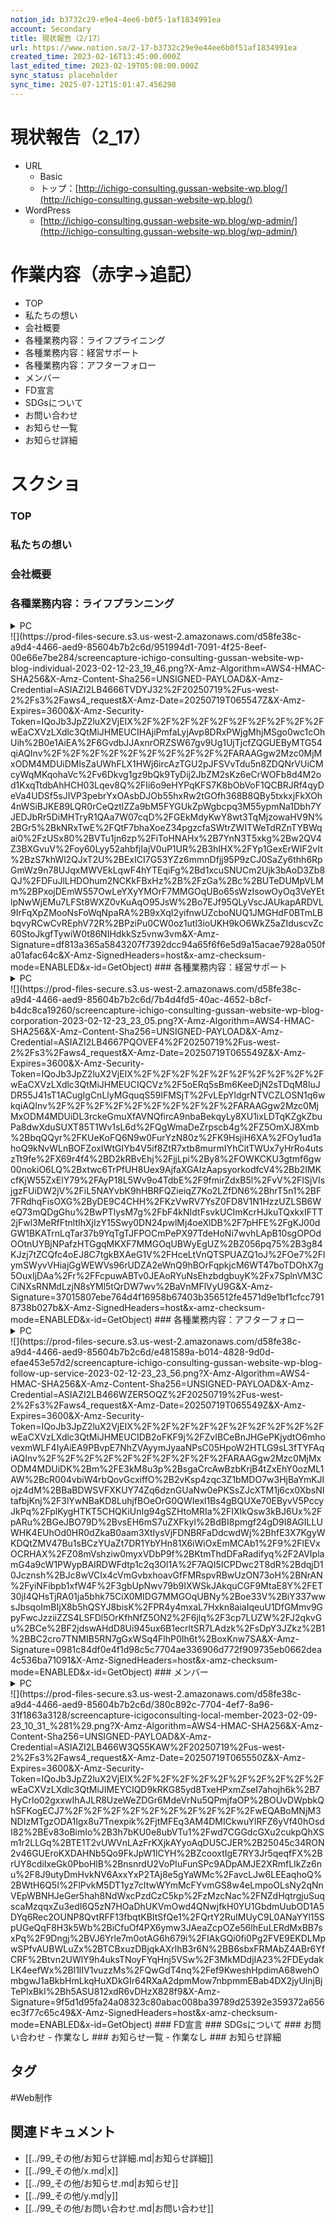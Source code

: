 ```yaml
---
notion_id: b3732c29-e9e4-4ee6-b0f5-1af1834991ea
account: Secondary
title: 現状報告（2/17）
url: https://www.notion.so/2-17-b3732c29e9e44ee6b0f51af1834991ea
created_time: 2023-02-16T13:45:00.000Z
last_edited_time: 2023-02-19T05:08:00.000Z
sync_status: placeholder
sync_time: 2025-07-12T15:01:47.456298
---
```

# 現状報告（2_17）

- URL
  - Basic
  - トップ：[http://ichigo-consulting.gussan-website-wp.blog/](http://ichigo-consulting.gussan-website-wp.blog/)
- WordPress
  - [http://ichigo-consulting.gussan-website-wp.blog/wp-admin/](http://ichigo-consulting.gussan-website-wp.blog/wp-admin/)
# 作業内容（赤字→追記）
  - TOP
  - 私たちの想い
  - 会社概要
  - 各種業務内容：ライフプライニング
  - 各種業務内容：経営サポート
  - 各種業務内容：アフターフォロー
  - メンバー
  - FD宣言
  - SDGsについて
  - お問い合わせ
  - お知らせ一覧
  - お知らせ詳細
# スクショ
### TOP
### 私たちの想い
### 会社概要
### 各種業務内容：ライフプランニング
<details>
<summary>PC</summary>
</details>
  ![](https://prod-files-secure.s3.us-west-2.amazonaws.com/d58fe38c-a9d4-4466-aed9-85604b7b2c6d/951994d1-7091-4f25-8eef-00e66e7be284/screencapture-ichigo-consulting-gussan-website-wp-blog-individual-2023-02-12-23_19_46.png?X-Amz-Algorithm=AWS4-HMAC-SHA256&X-Amz-Content-Sha256=UNSIGNED-PAYLOAD&X-Amz-Credential=ASIAZI2LB4666TVDYJ32%2F20250719%2Fus-west-2%2Fs3%2Faws4_request&X-Amz-Date=20250719T065547Z&X-Amz-Expires=3600&X-Amz-Security-Token=IQoJb3JpZ2luX2VjEIX%2F%2F%2F%2F%2F%2F%2F%2F%2F%2FwEaCXVzLXdlc3QtMiJHMEUCIHAjiPmfaLyjAvp8DRxPWjgMhjMSgo0wc1cOhUih%2B0e1AiEA%2F6GvdbJJAxnrORZSW67gv9Ug1UjTjcfZQGUEByMTG54qiAQInv%2F%2F%2F%2F%2F%2F%2F%2F%2F%2FARAAGgw2Mzc0MjMxODM4MDUiDMlsZaUWhFLX1HWj6ircAzTGU2pJFSVvTdu5n8ZDQNrVUiCMcyWqMKqohaVc%2Fv6Dkvg1gz9bQk9TyDij2JbZM2sKz6eCrWOFb8d4M2od1KxqTtdbAhHCH03Lqev8Q%2FIi6o9eHYPqKFS7K8bObVoF1QCBRJRf4qyDeVa4UDSf5sJIVP3pebrYxOAsbDJOb55hxRw2tGOfh368B8QBy5txkxjFkXOh4nWSiBJKE89LQR0rCeQztlZZa9bM5FYGUkZpWgbcpq3M55ypmNa1Dbh7YJEDJbRr5DiMHTryR1QAa7W07cqD%2FGEkMdyKwY8wt3TqMjzowaHV9N%2BGr5%2BkNRxTwE%2FQtF7bhaXoeZ34pgzcfaSWtrZWITWeTdRZnTYBWqai0%2FzUSx80%2BVTu1jn6zp%2FiToHNAHx%2B7YnN3T5xkg%2Bw2QV4Z3BXGvuV%2Foy60Lyy52ahbfjIajV0uP1UR%2B3hIHX%2FYp1GexErWIF2vIt%2BzS7khWl2QJxT2U%2BExICI7G53YZz6mmnDfjj95P9zCJ0SaZy6thh6RpGmWz9n78UJqxMWVEkLqwF4hYTEqiFg%2Bd1xcuSNUCm2Ujk3bAoD3Zb8QJ%2FDFuJlLHDOhum2NCKkFBxHz%2B%2FzGa%2Bc%2BUTeDUMpVLMm%2BPxojDEmW557OwLeYXyYMOrF7MMGOqUBo65sWzIsowOyOq3VeYEtlpNwWjEMu7LFSt8WXZ0vKuAqO95JsW%2Bo7EJf95QLyVscJAUkapARDVL9IrFqXpZMooNsFoWqNpaRA%2B9xXqI2yifnwUZcboNUQ1JMGHdF0BTmLBbqvyRCwCvREphV72R%2BPziPu0CW0oz1utl3ioUKH9kO6WkZ5aZIduscvZc60StoJkgfTywiW0t86NIHdkkSz5vnw3vm&X-Amz-Signature=df813a365a5843207f7392dcc94a65f6f6e5d9a15acae7928a050fa01afac64c&X-Amz-SignedHeaders=host&x-amz-checksum-mode=ENABLED&x-id=GetObject)
### 各種業務内容：経営サポート
<details>
<summary>PC</summary>
</details>
  ![](https://prod-files-secure.s3.us-west-2.amazonaws.com/d58fe38c-a9d4-4466-aed9-85604b7b2c6d/7b4d4fd5-40ac-4652-b8cf-b4dc8ca19260/screencapture-ichigo-consulting-gussan-website-wp-blog-corporation-2023-02-12-23_23_05.png?X-Amz-Algorithm=AWS4-HMAC-SHA256&X-Amz-Content-Sha256=UNSIGNED-PAYLOAD&X-Amz-Credential=ASIAZI2LB4667PQOVEF4%2F20250719%2Fus-west-2%2Fs3%2Faws4_request&X-Amz-Date=20250719T065549Z&X-Amz-Expires=3600&X-Amz-Security-Token=IQoJb3JpZ2luX2VjEIX%2F%2F%2F%2F%2F%2F%2F%2F%2F%2FwEaCXVzLXdlc3QtMiJHMEUCIQCVz%2F5oERq5sBm6KeeDjN2sTDqM8luJDR55J41sT1ACugIgCnLlyMGquqS59IFMSjT%2FvLEpYldgrNTVCZLOSN1q6wkqiAQInv%2F%2F%2F%2F%2F%2F%2F%2F%2F%2FARAAGgw2Mzc0MjMxODM4MDUiDL3rckeGmuXfAVNQfircA9nbaBekqyLy8XU1ixLDTqKZgkZbuPa8dwXduSUXT85T1Wv1sL6d%2FQgWmaDeZrpscb4g%2FZ5OmXJ8Xmb%2BbqQQyr%2FKUeKoFQ6N9w0FurYzN80z%2FK9HsjiH6XA%2FOy1ud1ahoQ9kNvWLnBOFZoxIWtGIYb4V5if8ZtR7xtb8murmIYhCitTWUx7yHrRo4utszTt9fe%2FX69r4f4%2BD2kRBvEhj%2FjjLpi%2By8%2FOWKCKU3gtmf6gw00nokiO6LQ%2Bxtwc6TrPfUH8Uex9AjfaXGAIzAapsyorkodfcV4%2Bb2IMKcfKjW55ZxElY79%2FAyP18L5Wv9o4TdbE%2F9fmirZdxB5l%2FvV%2FISjVIsjgzFUiDW2jV%2FiL5NAYvbK9hHBRFQZieiqZ7Ko2LZfDN6%2BhrT5n1%2BF7FRdhqFisOXG%2ByDE9C4CHH%2FKzVwRV7YsZ0FD8V1N1HzzUZLSB6WeQ73mQDgGhu%2BwPTlysM7g%2FbF4kNIdtFsvkUCImKcrHJkuTQxkxIFTT2jFwl3MeRfFtnltIhXjIzY15Swy0DN24pwlMj4oeXlDB%2F7pHFE%2FgKJ00dGW1BKATrnLqTar37b9YqTgTJFPOCmPePX97TdeHoNi7wvhLApB10sgOPOdOOtnUYBjNPafzHTGgqMKXF7MMGOqUBWyEgUZ%2BZ056pq75%2B3g84KJzj7tZCQfc4oEJ8C7tgkBXAeG1V%2FHceLtVnQTSPUAZQ1oJ%2FOe7%2FlymSWyvVHiajGgWEWVs96rUDZA2eWnQ9hBOrFqpkjcM6WT47boTDOhX7g5OuxIjDAa%2Fr%2FFcpuwABTv0JEAoRYuNsEhzbdgbuyK%2Fx7SplnVM3CCiNXsRNMdLzjN8sYMl5tQrDW7wv%2BaVnMFlVyU9G&X-Amz-Signature=37015807ebe764d4f16958b67403b356512fe4571d9e1bf1cfcc7918738b027b&X-Amz-SignedHeaders=host&x-amz-checksum-mode=ENABLED&x-id=GetObject)
### 各種業務内容：アフターフォロー
<details>
<summary>PC</summary>
</details>
  ![](https://prod-files-secure.s3.us-west-2.amazonaws.com/d58fe38c-a9d4-4466-aed9-85604b7b2c6d/e481589a-b014-4828-9d0d-efae453e57d2/screencapture-ichigo-consulting-gussan-website-wp-blog-follow-up-service-2023-02-12-23_23_56.png?X-Amz-Algorithm=AWS4-HMAC-SHA256&X-Amz-Content-Sha256=UNSIGNED-PAYLOAD&X-Amz-Credential=ASIAZI2LB466WZER5OQZ%2F20250719%2Fus-west-2%2Fs3%2Faws4_request&X-Amz-Date=20250719T065549Z&X-Amz-Expires=3600&X-Amz-Security-Token=IQoJb3JpZ2luX2VjEIX%2F%2F%2F%2F%2F%2F%2F%2F%2F%2FwEaCXVzLXdlc3QtMiJHMEUCIDB2oFKF9j%2FZvIBCeBnJHGePKjydtO6mhovexmWLF4IyAiEA9PBvpE7NhZVAyymJyaaNPsC05HpoW2HTLG9sL3fTYFAqiAQInv%2F%2F%2F%2F%2F%2F%2F%2F%2F%2FARAAGgw2Mzc0MjMxODM4MDUiDK%2Bm%2FE3kM8u3p%2BsgaCrcAwBzbKrjB4tZxEhY0ozML1AW%2BcR004vbiW4rbQovGcxiffO%2B2vKsp4zqc3Z1bMDO7w3HjBaYmKJIojz4dM%2BBaBDWSVFXKUY74Zq6dznGUaNw0ePKSsZJcXTM1j6cx0XbsNItafbjKnj%2F3lYwNBaKD8LuhjfBOeOrG0QWIexl1Bs4gBQUXe70EByvV5PccyJkPq%2FplKygHTKT5CHQKiUnIg94gSZHtoMRIa%2FIXIkQsw3kBJ6Ux%2FpARu%2BGeJBO79D%2BvsEH6mS7uZXFkyl%2BdBI8pmgf24gD9I8AGILLUWHK4EUhOd0HR0dZkaB0aam3XtIysVjFDNBRFaDdcwdWj%2BhfE3X7KgyWKDQtZMV47Bu1sBCzYUaZt7DR1YbYHn81X6iWiOxEmMCAb1%2F9%2FlEVxOCRHAX%2FZ08mVshziw0myxVDbP9f%2BKtmThdDFaRadifyq%2F2AVIplamG4a9cW1PWypBAIRDWFdtp1c2q3Ol1A%2F7AQI5ICPDwc2T8dR%2BdqjD10Jcznsh%2BJc8wVCIx4cVmGvbxhoavGfFMRspvRBwUzON73oH%2BNrAN%2FyiNFibpb1xfW4F%2F3gbUpNwv79b9IXWSkJAkquCGF9MtaE8Y%2FET30jI4QHsTjRA01ja5bhk75CiX0MIDG7MMGOqUBNy%2Boe33V%2BiY337wwsJbsqoImBIjX8b5hQSYJ8bisK%2FPR4y4mxaL7Hxkn8aiaIqeuU1DfGMmv9GpyFwcJzziiZZS4LSFDl5OrKfhNfZ5ON2%2F6jlq%2F3cp7LUZW%2FJ2qkvGu%2BCe%2BF2jdswAHdD8Ui945ux6B1ecrltSR7LAdzk%2FsDpY3JZkz%2B1%2BBC2cro7TNMIB5RN7gGxWSq4FlhP0Ih6t%2BoxKnw7SA&X-Amz-Signature=0981c84df0e4f1d98c5c7704ae336906d772f909735eb0662dea4c536ba71091&X-Amz-SignedHeaders=host&x-amz-checksum-mode=ENABLED&x-id=GetObject)
### メンバー
<details>
<summary>PC</summary>
</details>
  ![](https://prod-files-secure.s3.us-west-2.amazonaws.com/d58fe38c-a9d4-4466-aed9-85604b7b2c6d/380c892c-7704-4ef7-8a96-31f1863a3128/screencapture-icigoconsulting-local-member-2023-02-09-23_10_31_%281%29.png?X-Amz-Algorithm=AWS4-HMAC-SHA256&X-Amz-Content-Sha256=UNSIGNED-PAYLOAD&X-Amz-Credential=ASIAZI2LB466W3Q55KAW%2F20250719%2Fus-west-2%2Fs3%2Faws4_request&X-Amz-Date=20250719T065550Z&X-Amz-Expires=3600&X-Amz-Security-Token=IQoJb3JpZ2luX2VjEIX%2F%2F%2F%2F%2F%2F%2F%2F%2F%2FwEaCXVzLXdlc3QtMiJIMEYCIQD9kRKG85yd8TxeHPxmZseI7ahojh6k%2B7HyCrlo02gxxwIhAJLR8UzeWeZDGr6MdeVrNu5QPmjfaOP%2BOUvDWpbkQhSFKogECJ7%2F%2F%2F%2F%2F%2F%2F%2F%2F%2FwEQABoMNjM3NDIzMTgzODA1Igx8u7Tnexpik%2FjtMFEq3AM4DMICkwuYlRFZ6yVf40hOsdI82%2BEv83oBimIo%2B3h7bKU0e8ubVTu1%2Fwd7CGGdcGXu2cukpQhXSm1r2LLGq%2BTE1T2vUWVnLAzFrKXjkAYyoAqDU5CJER%2B25045c34RON2v46GUEroKXDAHNb5Qo9FkJpW1lCYH%2BZcooxtIgE7RY3Jr5qeqfFX%2BrUY8cdiIxeGk0PboHlB%2BnsnrdU2VoPIuFunSPc9ADpAMJE2XRmfLIkZz6nu%2F8J9utyDmHvkNV6AxxYxP2TAj8e5gYaWMc%2FavcLJw6LEEaqhoQ%2BWtH6Q5I%2FlPvkM5DT1yz7cItwWYmMcFYvmGS8w4eLmpoOLsNy2qNnVEpWBNHJeGer5hah8NdWxcPzdCzC5kp%2FzMzcNac%2FNZdHqtrgjuSuqscaMzqqxZu3edI6Q5zN7HOaDhUKVmOwd4QNwjfkH0YU1GbdmUubOD1A5DYq6Rec2OUNP8QvtRFF13fbqtKBItSfQe1%2FQrtY2RuIMUyC9L0ANaYYl15SpUGeQqF8H3k5Wb%2BiCfuOf4PX6ymw3JAeaZcpOZe56lhEuLERdMxBB7sxPq%2F9Dngj%2BVJ6Yrle7m0otAG6h679i%2FIAkGQi0fi0Pg2FVE9EKDLMpwSPfvAUBWLuZx%2BTCBxuzDBjqkAXrlhB3r6N%2BB6sbxFRMAbZ4ABr6YfCRF%2Btvn2UWlY9h4uksTNoyFYqHnj5VSw%2F3MkMDdjIA23%2FDEydakLK4eefWx%2Bl1lIV1vuzzMs%2FQwGdT4nq%2Fef9KweshHpdimA68wehOmbgwJ1aBkbHmLkqHuXDkGIr64RXaA2dpmMow7nbpmmEBab4DX2jyUlnjBjTePlxBkI%2Bh5ASU812xdR6vDHzX828f9&X-Amz-Signature=9f5d1d95fa24a08323c80abac008ba39789d25392e359372a656ec3f77c65c49&X-Amz-SignedHeaders=host&x-amz-checksum-mode=ENABLED&x-id=GetObject)
### FD宣言
### SDGsについて
### お問い合わせ
- 作業なし
### お知らせ一覧
- 作業なし
### お知らせ詳細

## タグ

#Web制作 

## 関連ドキュメント

- [[../99_その他/お知らせ詳細.md|お知らせ詳細]]
- [[../99_その他/x.md|x]]
- [[../99_その他/お知らせ.md|お知らせ]]
- [[../99_その他/y.md|y]]
- [[../99_その他/お問い合わせ.md|お問い合わせ]]
